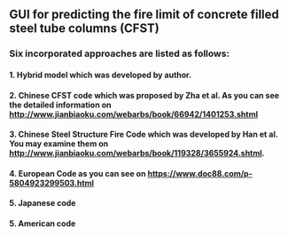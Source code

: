 ## __GUI for predicting the fire limit of concrete filled steel tube columns (CFST)__
### Six incorporated approaches are listed as follows:
#### 1. Hybrid model which was developed by author.  
#### 2. Chinese CFST code which was proposed by Zha et al. As you can see the detailed information on http://www.jianbiaoku.com/webarbs/book/66942/1401253.shtml
#### 3. Chinese Steel Structure Fire Code which was developed by Han et al. You may examine them on http://www.jianbiaoku.com/webarbs/book/119328/3655924.shtml.
#### 4. European Code as you can see on https://www.doc88.com/p-5804923299503.html
#### 5. Japanese code 
#### 5. American code 
